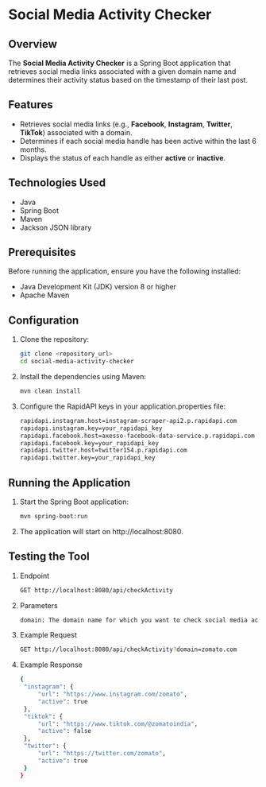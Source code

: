 # Social Media Activity Checker

## Overview
The **Social Media Activity Checker** is a Spring Boot application that retrieves social media links associated with a given domain name and determines their activity status based on the timestamp of their last post.

## Features
- Retrieves social media links (e.g., **Facebook**, **Instagram**, **Twitter**, **TikTok**) associated with a domain.
- Determines if each social media handle has been active within the last 6 months.
- Displays the status of each handle as either **active** or **inactive**.

## Technologies Used
- Java
- Spring Boot
- Maven
- Jackson JSON library

## Prerequisites
Before running the application, ensure you have the following installed:
- Java Development Kit (JDK) version 8 or higher
- Apache Maven

## Configuration
1. Clone the repository:
   ```bash
   git clone <repository_url>
   cd social-media-activity-checker
2. Install the dependencies using Maven:
   ```bash
   mvn clean install
3. Configure the RapidAPI keys in your application.properties file:
   ```bash
   rapidapi.instagram.host=instagram-scraper-api2.p.rapidapi.com
   rapidapi.instagram.key=your_rapidapi_key
   rapidapi.facebook.host=axesso-facebook-data-service.p.rapidapi.com
   rapidapi.facebook.key=your_rapidapi_key
   rapidapi.twitter.host=twitter154.p.rapidapi.com
   rapidapi.twitter.key=your_rapidapi_key

## Running the Application
1. Start the Spring Boot application:
   ```bash
   mvn spring-boot:run
2. The application will start on http://localhost:8080.

## Testing the Tool
1. Endpoint
   ```bash
   GET http://localhost:8080/api/checkActivity
2. Parameters
   ```bash
   domain: The domain name for which you want to check social media activity.
3. Example Request
   ```bash
   GET http://localhost:8080/api/checkActivity?domain=zomato.com
4. Example Response
   ```bash
   {
    "instagram": {
        "url": "https://www.instagram.com/zomato",
        "active": true
    },
    "tiktok": {
        "url": "https://www.tiktok.com/@zomatoindia",
        "active": false
    },
    "twitter": {
        "url": "https://twitter.com/zomato",
        "active": true
    }
   }

